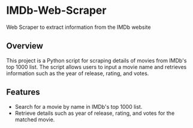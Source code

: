 # IMDb-Web-Scraper
Web Scraper to extract information from the IMDb website

## Overview

This project is a Python script for scraping details of movies from IMDb's top 1000 list. The script allows users to input a movie name and retrieves information such as the year of release, rating, and votes.

## Features

- Search for a movie by name in IMDb's top 1000 list.
- Retrieve details such as year of release, rating, and votes for the matched movie.
